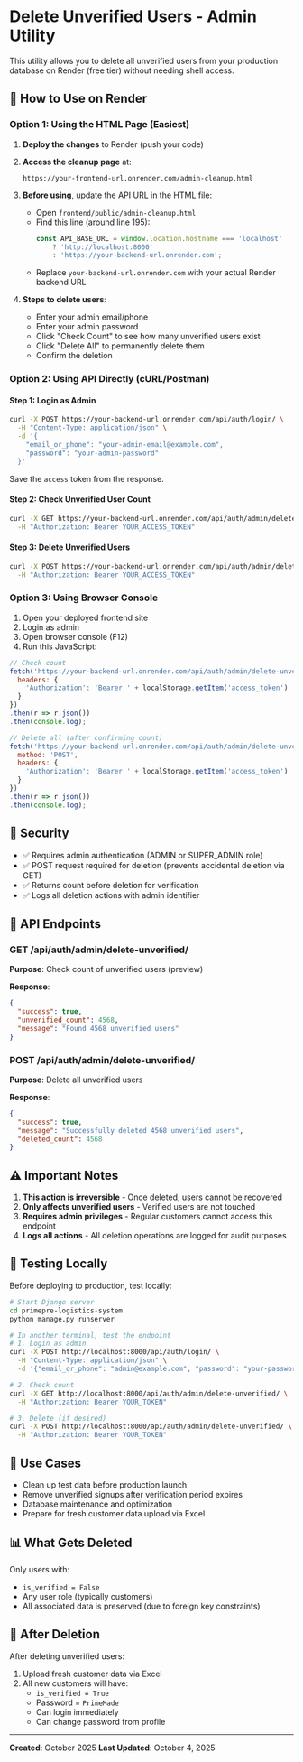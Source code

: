 # Delete Unverified Users - Admin Utility

This utility allows you to delete all unverified users from your production database on Render (free tier) without needing shell access.

## 🚀 How to Use on Render

### Option 1: Using the HTML Page (Easiest)

1. **Deploy the changes** to Render (push your code)

2. **Access the cleanup page** at:
   ```
   https://your-frontend-url.onrender.com/admin-cleanup.html
   ```

3. **Before using**, update the API URL in the HTML file:
   - Open `frontend/public/admin-cleanup.html`
   - Find this line (around line 195):
     ```javascript
     const API_BASE_URL = window.location.hostname === 'localhost' 
         ? 'http://localhost:8000' 
         : 'https://your-backend-url.onrender.com';
     ```
   - Replace `your-backend-url.onrender.com` with your actual Render backend URL

4. **Steps to delete users**:
   - Enter your admin email/phone
   - Enter your admin password
   - Click "Check Count" to see how many unverified users exist
   - Click "Delete All" to permanently delete them
   - Confirm the deletion

### Option 2: Using API Directly (cURL/Postman)

#### Step 1: Login as Admin
```bash
curl -X POST https://your-backend-url.onrender.com/api/auth/login/ \
  -H "Content-Type: application/json" \
  -d '{
    "email_or_phone": "your-admin-email@example.com",
    "password": "your-admin-password"
  }'
```

Save the `access` token from the response.

#### Step 2: Check Unverified User Count
```bash
curl -X GET https://your-backend-url.onrender.com/api/auth/admin/delete-unverified/ \
  -H "Authorization: Bearer YOUR_ACCESS_TOKEN"
```

#### Step 3: Delete Unverified Users
```bash
curl -X POST https://your-backend-url.onrender.com/api/auth/admin/delete-unverified/ \
  -H "Authorization: Bearer YOUR_ACCESS_TOKEN"
```

### Option 3: Using Browser Console

1. Open your deployed frontend site
2. Login as admin
3. Open browser console (F12)
4. Run this JavaScript:

```javascript
// Check count
fetch('https://your-backend-url.onrender.com/api/auth/admin/delete-unverified/', {
  headers: {
    'Authorization': 'Bearer ' + localStorage.getItem('access_token')
  }
})
.then(r => r.json())
.then(console.log);

// Delete all (after confirming count)
fetch('https://your-backend-url.onrender.com/api/auth/admin/delete-unverified/', {
  method: 'POST',
  headers: {
    'Authorization': 'Bearer ' + localStorage.getItem('access_token')
  }
})
.then(r => r.json())
.then(console.log);
```

## 🔐 Security

- ✅ Requires admin authentication (ADMIN or SUPER_ADMIN role)
- ✅ POST request required for deletion (prevents accidental deletion via GET)
- ✅ Returns count before deletion for verification
- ✅ Logs all deletion actions with admin identifier

## 📝 API Endpoints

### GET /api/auth/admin/delete-unverified/
**Purpose**: Check count of unverified users (preview)

**Response**:
```json
{
  "success": true,
  "unverified_count": 4568,
  "message": "Found 4568 unverified users"
}
```

### POST /api/auth/admin/delete-unverified/
**Purpose**: Delete all unverified users

**Response**:
```json
{
  "success": true,
  "message": "Successfully deleted 4568 unverified users",
  "deleted_count": 4568
}
```

## ⚠️ Important Notes

1. **This action is irreversible** - Once deleted, users cannot be recovered
2. **Only affects unverified users** - Verified users are not touched
3. **Requires admin privileges** - Regular customers cannot access this endpoint
4. **Logs all actions** - All deletion operations are logged for audit purposes

## 🧪 Testing Locally

Before deploying to production, test locally:

```bash
# Start Django server
cd primepre-logistics-system
python manage.py runserver

# In another terminal, test the endpoint
# 1. Login as admin
curl -X POST http://localhost:8000/api/auth/login/ \
  -H "Content-Type: application/json" \
  -d '{"email_or_phone": "admin@example.com", "password": "your-password"}'

# 2. Check count
curl -X GET http://localhost:8000/api/auth/admin/delete-unverified/ \
  -H "Authorization: Bearer YOUR_TOKEN"

# 3. Delete (if desired)
curl -X POST http://localhost:8000/api/auth/admin/delete-unverified/ \
  -H "Authorization: Bearer YOUR_TOKEN"
```

## 🎯 Use Cases

- Clean up test data before production launch
- Remove unverified signups after verification period expires
- Database maintenance and optimization
- Prepare for fresh customer data upload via Excel

## 📊 What Gets Deleted

Only users with:
- `is_verified = False`
- Any user role (typically customers)
- All associated data is preserved (due to foreign key constraints)

## 🔄 After Deletion

After deleting unverified users:
1. Upload fresh customer data via Excel
2. All new customers will have:
   - `is_verified = True`
   - Password = `PrimeMade`
   - Can login immediately
   - Can change password from profile

---

**Created**: October 2025
**Last Updated**: October 4, 2025
